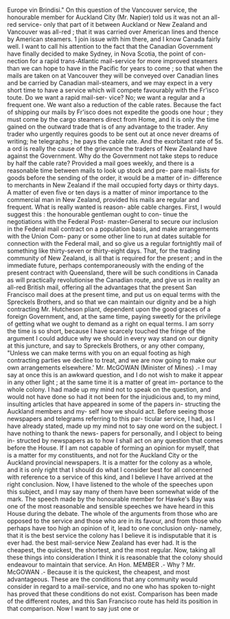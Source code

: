 Europe vin Brindisi." On this question of the Vancouver service, the honourable member for Auckland City (Mr. Napier) told us it was not an all-red service- only that part of it between Auckland or New Zealand and Vancouver was all-red ; that it was carried over American lines and thence by American steamers. 1 join issue with him there, and I know Canada fairly well. I want to call his attention to the fact that the Canadian Government have finally decided to make Sydney, in Nova Scotia, the point of con- nection for a rapid trans-Atlantic mail-service for more improved steamers than we can hope to have in the Pacific for years to come ; so that when the mails are taken on at Vancouver they will be conveyed over Canadian lines and be carried by Canadian mail-steamers, and we may expect in a very short time to have a service which will compete favourably with the Fr'isco toute. Do we want a rapid mail-ser- vice? No; we want a regular and a frequent one. We want also a reduction of the cable rates. Because the fact of shipping our mails by Fr'isco does not expedite the goods one hour ; they must come by the cargo steamers direct from Home, and it is only the time gained on the outward trade that is of any advantage to the trader. Any trader who urgently requires goods to be sent out at once never dreams of writing; he telegraphs ; he pays the cable rate. And the exorbitant rate of 5s. a ord is really the cause of the grievance the traders of New Zealand have against the Government. Why do the Government not take steps to reduce by half the cable rate? Provided a mail goes weekly, and there is a reasonable time between mails to look up stock and pre- pare mail-lists for goods before the sending of the order, it would be a matter of in- difference to merchants in New Zealand if the mail occupied forty days or thirty days. A matter of even five or ten days is a matter of minor importance to the commercial man in New Zealand, provided his mails are regular and frequent. What is really wanted is reason- able cable charges. First, I would suggest this : the honourable gentleman ought to con- tinue the negotiations with the Federal Post- master-General to secure our inclusion in the Federal mail contract on a population basis, and make arrangements with the Union Com- pany or some other line to run at dates suitable for connection with the Federal mail, and so give us a regular fortnightly mail of something like thirty-seven or thirty-eight days. That, for the trading community of New Zealand, is all that is required for the present ; and in the immediate future, perhaps contemporaneously with the ending of the present contract with Queensland, there will be such conditions in Canada as will practically revolutionise the Canadian route, and give us in reality an all-red British mail, offering all the advantages that the present San Francisco mail does at the present time, and put us on equal terms with the Spreckels Brothers, and so that we can maintain our dignity and be a high contracting Mr. Hutcheson pliant, dependent upon the good graces of a foreign Government, and, at the same time, paying sweetly for the privilege of getting what we ought to demand as a right on equal terms. I am sorry the time is so short, because I have scarcely touched the fringe of the argument I could adduce why we should in every way stand on our dignity at this juncture, and say to Spreckels Brothers, or any other company, "Unless we can make terms with you on an equal footing as high contracting parties we decline to treat, and we are now going to make our own arrangements elsewhere.' Mr. McGOWAN (Minister of Mines) .- I may say at once this is an awkward question, and I do not wish to make it appear in any other light ; at the same time it is a matter of great im- portance to the whole colony. I had made up my mind not to speak on the question, and would not have done so had it not been for the injudicious and, to my mind, insulting articles that have appeared in some of the papers in- structing the Auckland members and my- self how we should act. Before seeing those newspapers and telegrams referring to this par- ticular service, I had, as I have already stated, made up my mind not to say one word on the subject. I have nothing to thank the news- papers for personally, and I object to being in- structed by newspapers as to how I shall act on any question that comes before the House. If I am not capable of forming an opinion for myself, that is a matter for my constituents, and not for the Auckland City or the Auckland provincial newspapers. It is a matter for the colony as a whole, and it is only right that I should do what I consider best for all concerned with reference to a service of this kind, and I believe I have arrived at the right conclusion. Now, I have listened to the whole of the speeches upon this subject, and I may say many of them have been somewhat wide of the mark. The speech made by the honourable member for Hawke's Bay was one of the most reasonable and sensible speeches we have heard in this House during the debate. The whole of the arguments from those who are opposed to the service and those who are in its favour, and from those who perhaps have too high an opinion of it, lead to one conclusion only- namely, that it is the best service the colony has I believe it is indisputable that it is ever had. the best mail-service New Zealand has ever had. It is the cheapest, the quickest, the shortest, and the most regular. Now, taking all these things into consideration I think it is reasonable that the colony should endeavour to maintain that service. An Hon. MEMBER .- Why ? Mr. McGOWAN .- Because it is the quickest, the cheapest, and most advantageous. These are the conditions that any community would consider in regard to a mail-service, and no one who has spoken to-night has proved that these conditions do not exist. Comparison has been made of the different routes, and this San Francisco route has held its position in that comparison. Now I want to say just one or 